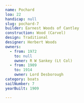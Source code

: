 ```yaml
---
name: Pochard
loa: 22
handicap: null
slug: pochard-7
builder: Earnest Woods of Cantley
construction: Wood (Carvel)
design: Traditional
designer: Herbert Woods
owners:
  - from: 1972
    to: null
    owner: R W Sankey (Lt Col)
  - from: 1909
    to: 1914
    owner: Lord Desborough
category: boats
sailNumber: 7
yearBuilt: 1909

---
```

